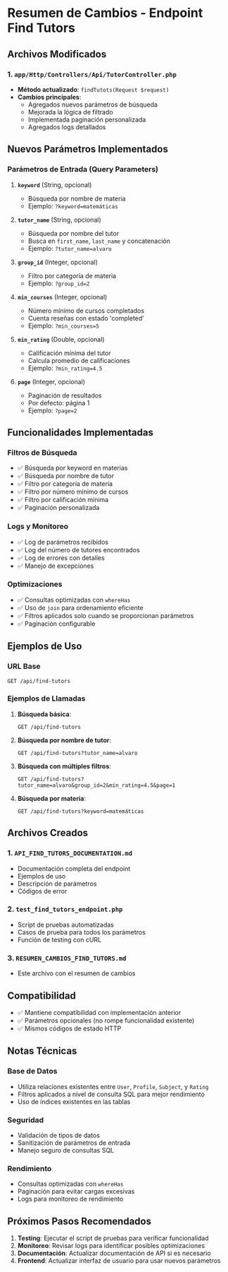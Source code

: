 # Resumen de Cambios - Endpoint Find Tutors

## Archivos Modificados

### 1. `app/Http/Controllers/Api/TutorController.php`
- **Método actualizado**: `findTutots(Request $request)`
- **Cambios principales**:
  - Agregados nuevos parámetros de búsqueda
  - Mejorada la lógica de filtrado
  - Implementada paginación personalizada
  - Agregados logs detallados

## Nuevos Parámetros Implementados

### Parámetros de Entrada (Query Parameters)

1. **`keyword`** (String, opcional)
   - Búsqueda por nombre de materia
   - Ejemplo: `?keyword=matemáticas`

2. **`tutor_name`** (String, opcional)
   - Búsqueda por nombre del tutor
   - Busca en `first_name`, `last_name` y concatenación
   - Ejemplo: `?tutor_name=alvaro`

3. **`group_id`** (Integer, opcional)
   - Filtro por categoría de materia
   - Ejemplo: `?group_id=2`

4. **`min_courses`** (Integer, opcional)
   - Número mínimo de cursos completados
   - Cuenta reseñas con estado 'completed'
   - Ejemplo: `?min_courses=5`

5. **`min_rating`** (Double, opcional)
   - Calificación mínima del tutor
   - Calcula promedio de calificaciones
   - Ejemplo: `?min_rating=4.5`

6. **`page`** (Integer, opcional)
   - Paginación de resultados
   - Por defecto: página 1
   - Ejemplo: `?page=2`

## Funcionalidades Implementadas

### Filtros de Búsqueda
- ✅ Búsqueda por keyword en materias
- ✅ Búsqueda por nombre de tutor
- ✅ Filtro por categoría de materia
- ✅ Filtro por número mínimo de cursos
- ✅ Filtro por calificación mínima
- ✅ Paginación personalizada

### Logs y Monitoreo
- ✅ Log de parámetros recibidos
- ✅ Log del número de tutores encontrados
- ✅ Log de errores con detalles
- ✅ Manejo de excepciones

### Optimizaciones
- ✅ Consultas optimizadas con `whereHas`
- ✅ Uso de `join` para ordenamiento eficiente
- ✅ Filtros aplicados solo cuando se proporcionan parámetros
- ✅ Paginación configurable

## Ejemplos de Uso

### URL Base
```
GET /api/find-tutors
```

### Ejemplos de Llamadas

1. **Búsqueda básica**:
   ```
   GET /api/find-tutors
   ```

2. **Búsqueda por nombre de tutor**:
   ```
   GET /api/find-tutors?tutor_name=alvaro
   ```

3. **Búsqueda con múltiples filtros**:
   ```
   GET /api/find-tutors?tutor_name=alvaro&group_id=2&min_rating=4.5&page=1
   ```

4. **Búsqueda por materia**:
   ```
   GET /api/find-tutors?keyword=matemáticas
   ```

## Archivos Creados

### 1. `API_FIND_TUTORS_DOCUMENTATION.md`
- Documentación completa del endpoint
- Ejemplos de uso
- Descripción de parámetros
- Códigos de error

### 2. `test_find_tutors_endpoint.php`
- Script de pruebas automatizadas
- Casos de prueba para todos los parámetros
- Función de testing con cURL

### 3. `RESUMEN_CAMBIOS_FIND_TUTORS.md`
- Este archivo con el resumen de cambios

## Compatibilidad

- ✅ Mantiene compatibilidad con implementación anterior
- ✅ Parámetros opcionales (no rompe funcionalidad existente)
- ✅ Mismos códigos de estado HTTP

## Notas Técnicas

### Base de Datos
- Utiliza relaciones existentes entre `User`, `Profile`, `Subject`, y `Rating`
- Filtros aplicados a nivel de consulta SQL para mejor rendimiento
- Uso de índices existentes en las tablas

### Seguridad
- Validación de tipos de datos
- Sanitización de parámetros de entrada
- Manejo seguro de consultas SQL

### Rendimiento
- Consultas optimizadas con `whereHas`
- Paginación para evitar cargas excesivas
- Logs para monitoreo de rendimiento

## Próximos Pasos Recomendados

1. **Testing**: Ejecutar el script de pruebas para verificar funcionalidad
2. **Monitoreo**: Revisar logs para identificar posibles optimizaciones
3. **Documentación**: Actualizar documentación de API si es necesario
4. **Frontend**: Actualizar interfaz de usuario para usar nuevos parámetros 